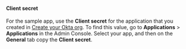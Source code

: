 #### Client secret

For the sample app, use the **Client secret** for the application that you created in
[Create your Okta org](/docs/guides/oie-embedded-common-org-setup/aspnet/main/#create-a-new-application).
To find this value, go to **Applications** > **Applications** in the Admin Console.
Select your app, and then on the **General** tab copy the **Client secret**.
